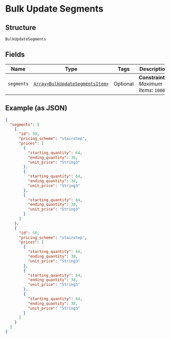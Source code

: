 
# Bulk Update Segments

## Structure

`BulkUpdateSegments`

## Fields

| Name | Type | Tags | Description |
|  --- | --- | --- | --- |
| `segments` | [`Array<BulkUpdateSegmentsItem>`](../../doc/models/bulk-update-segments-item.md) | Optional | **Constraints**: *Maximum Items*: `1000` |

## Example (as JSON)

```json
{
  "segments": [
    {
      "id": 50,
      "pricing_scheme": "stairstep",
      "prices": [
        {
          "starting_quantity": 64,
          "ending_quantity": 38,
          "unit_price": "String3"
        },
        {
          "starting_quantity": 64,
          "ending_quantity": 38,
          "unit_price": "String3"
        },
        {
          "starting_quantity": 64,
          "ending_quantity": 38,
          "unit_price": "String3"
        }
      ]
    },
    {
      "id": 50,
      "pricing_scheme": "stairstep",
      "prices": [
        {
          "starting_quantity": 64,
          "ending_quantity": 38,
          "unit_price": "String3"
        },
        {
          "starting_quantity": 64,
          "ending_quantity": 38,
          "unit_price": "String3"
        },
        {
          "starting_quantity": 64,
          "ending_quantity": 38,
          "unit_price": "String3"
        }
      ]
    }
  ]
}
```

